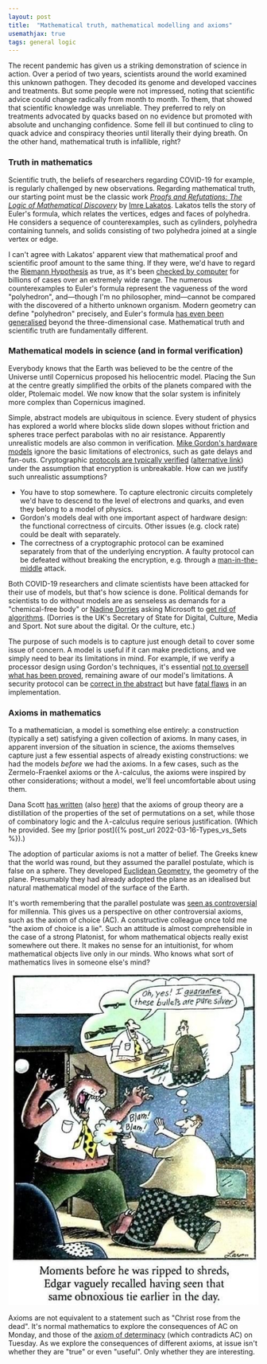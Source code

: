 ```yaml
---
layout: post
title:  "Mathematical truth, mathematical modelling and axioms"
usemathjax: true 
tags: general logic
---
```


The recent pandemic has given us a striking demonstration of science in action.
Over a period of two years, scientists around the world examined this unknown pathogen.
They decoded its genome and developed vaccines and treatments.
But some people were not impressed, noting that scientific advice could change radically from month to month.
To them, that showed that scientific knowledge was unreliable.
They preferred to rely on treatments advocated by quacks based on no evidence but promoted with absolute and unchanging confidence.
Some fell ill but continued to cling to quack advice and conspiracy theories until literally their dying breath.
On the other hand, mathematical truth is infallible, right?

### Truth in mathematics

Scientific truth, the beliefs of researchers regarding COVID-19 for example, is regularly challenged by new observations.
Regarding mathematical truth, our starting point must be the classic work
*[Proofs and Refutations: The Logic of Mathematical Discovery](https://doi.org/10.1017/CBO9781139171472)*
by [Imre Lakatos](https://plato.stanford.edu/entries/lakatos/).
Lakatos tells the story of Euler's formula, which relates the vertices, edges and faces of polyhedra.
He considers a sequence of counterexamples, such as cylinders, polyhedra containing tunnels, and solids consisting of two polyhedra joined at a single vertex or edge.

I can't agree with Lakatos' apparent view that mathematical proof and scientific proof amount to the same thing.
If they were, we'd have to regard the [Riemann Hypothesis](https://www.cantorsparadise.com/the-riemann-hypothesis-explained-fa01c1f75d3f) as true, as it's been [checked by computer](https://arxiv.org/pdf/1607.00709.pdf) for billions of cases over an extremely wide range.
The numerous counterexamples to Euler's formula represent the vagueness of the word "polyhedron", and—though I'm no philosopher, mind—cannot be compared with the discovered of a hitherto unknown organism.
Modern geometry can define "polyhedron" precisely, and Euler's formula [has even been generalised](https://doi.org/10.4153/CMB-1997-056-4) beyond the three-dimensional case.
Mathematical truth and scientific truth are fundamentally different.

### Mathematical models in science (and in formal verification)

Everybody knows that the Earth was believed to be the centre of the Universe until Copernicus proposed his heliocentric model.
Placing the Sun at the centre greatly simplified the orbits of the planets compared with the older, Ptolemaic model.
We now know that the solar system is infinitely more complex than Copernicus imagined.

Simple, abstract models are ubiquitous in science. Every student of physics has explored a world where blocks slide down slopes without friction and spheres trace perfect parabolas with no air resistance.
Apparently unrealistic models are also common in verification.
[Mike Gordon's hardware models](https://doi.org/10.1007/978-1-4613-2007-4_4) ignore the basic limitations of electronics, such as gate delays and fan-outs.
Cryptographic [protocols are typically verified](https://doi.org/10.3233/JCS-1998-61-205) ([alternative link](https://www.cl.cam.ac.uk/~lp15/papers/Auth/jcs.pdf)) under the assumption that encryption is unbreakable.
How can we justify such unrealistic assumptions?

* You have to stop somewhere. To capture electronic circuits completely we'd have to descend to the level of electrons and quarks, and even they belong to a model of physics.
* Gordon's models deal with one important aspect of hardware design: the functional correctness of circuits. Other issues (e.g. clock rate) could be dealt with separately.
* The correctness of a cryptographic protocol can be examined separately from that of the underlying encryption.
A faulty protocol can be defeated without breaking the encryption, e.g. through a [man-in-the-middle](https://en.wikipedia.org/wiki/Man-in-the-middle_attack) attack.

Both COVID-19 researchers and climate scientists have been attacked for their use of models, but that's how science is done.
Political demands for scientists to do without models are as senseless as demands for a "chemical-free body" or [Nadine Dorries](https://en.wikipedia.org/wiki/Nadine_Dorries) asking Microsoft to [get rid of algorithms](https://www.indy100.com/politics/nadine-dorries-microsoft-algorithms-meme).
(Dorries is the UK's Secretary of State for Digital, Culture, Media and Sport. Not sure about the digital. Or the culture, etc.)

The purpose of such models is to capture just enough detail to cover some issue of concern.
A model is useful if it can make predictions, and we simply need to bear its limitations in mind.
For example, if we verify a processor design using Gordon's techniques,
it's essential [not to oversell what has been proved](https://rdcu.be/cRjMz), remaining aware of our model's limitations.
A security protocol can be [correct in the abstract](https://dl.acm.org/doi/10.1145/322510.322530) but have [fatal flaws](https://heartbleed.com) in an implementation.

### Axioms in mathematics

To a mathematician, a model is something else entirely: a construction (typically a set) satisfying a given collection of axioms.
In many cases, in apparent inversion of the situation in science, the axioms themselves capture just a few essential aspects of already existing constructions: we had the models *before* we had the axioms.
In a few cases, such as the Zermelo-Fraenkel axioms or the $\lambda$-calculus, the axioms were inspired by other considerations; 
without a model, we'll feel uncomfortable about using them.

Dana Scott [has written](https://doi.org/10.1016/S0049-237X(08)71262-X) (also [here](/papers/Scott-Models.pdf)) that the axioms of group theory are a distillation of the properties of the set of permutations on a set,
while those of combinatory logic and the $\lambda$-calculus require serious justification. 
(Which he provided. See my [prior post]({% post_url 2022-03-16-Types_vs_Sets %}).)

The adoption of particular axioms is not a matter of belief.
The Greeks knew that the world was round, but they assumed the parallel postulate, which is false on a sphere.
They developed [Euclidean Geometry](https://plato.stanford.edu/entries/epistemology-geometry/), 
the geometry of the plane.
Presumably they had already adopted the plane as an idealised but natural mathematical model of the surface of the Earth.

It's worth remembering that the parallel postulate was [seen as controversial](https://www.jstor.org/stable/27958258) for millennia.
This gives us a perspective on other controversial axioms, such as the axiom of choice (AC).
A constructive colleague once told me "the axiom of choice is a lie". 
Such an attitude is almost comprehensible in the case of a strong Platonist, for whom mathematical objects really exist somewhere out there.
It makes no sense for an intuitionist, for whom mathematical objects live only in our minds. 
Who knows what sort of mathematics lives in someone else's mind?


<img src="/images/pure-silver.jpg" alt="I guarantee these bullets are pure silver" width="600"/>

Axioms are not equivalent to a statement such as "Christ rose from the dead".
It's normal mathematics to explore the consequences of AC on Monday, and those of the 
[axiom of determinacy](http://cantorsattic.info/Axiom_of_determinacy) (which contradicts AC) on Tuesday.
As we explore the consequences of different axioms, at issue isn't whether they are "true" or even "useful".
Only whether they are interesting.

